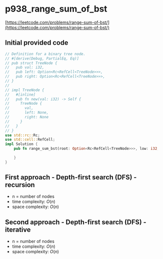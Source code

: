 # p938_range_sum_of_bst
[https://leetcode.com/problems/range-sum-of-bst/](https://leetcode.com/problems/range-sum-of-bst/)

## Initial provided code
```Rust
// Definition for a binary tree node.
// #[derive(Debug, PartialEq, Eq)]
// pub struct TreeNode {
//   pub val: i32,
//   pub left: Option<Rc<RefCell<TreeNode>>>,
//   pub right: Option<Rc<RefCell<TreeNode>>>,
// }
// 
// impl TreeNode {
//   #[inline]
//   pub fn new(val: i32) -> Self {
//     TreeNode {
//       val,
//       left: None,
//       right: None
//     }
//   }
// }
use std::rc::Rc;
use std::cell::RefCell;
impl Solution {
    pub fn range_sum_bst(root: Option<Rc<RefCell<TreeNode>>>, low: i32, high: i32) -> i32 {
        
    }
}
```
## First approach - Depth-first search (DFS) - recursion

- n = number of nodes
- time complexity: $O(n)$
- space complexity: $O(n)$

## Second approach - Depth-first search (DFS) - iterative

- n = number of nodes
- time complexity: $O(n)$
- space complexity: $O(n)$





